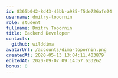 ```yaml
---
id: 8365b042-8d43-45bb-a985-f5de726afe24
username: dmitry-topornin	
role: student
fullname: Dmitry Topornin
title: Backend Developer
contacts:
  github: wilddima
avatarUrl: /accounts/dima-topornin.png
createdAt: 2020-05-13 13:04:11.403879
editedAt: 2020-09-07 09:14:57.633262
bonus: 0
---
```

